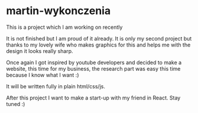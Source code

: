 # martin-wykonczenia
This is a project which I am working on recently

It is not finished but I am proud of it already. It is only my second project but thanks to my lovely wife who makes graphics for this and helps me with the design it looks really sharp.

Once again I got inspired by youtube developers and decided to make a website, this time for my business, the research part was easy this time because I know what I want :)

It will be written fully in plain html/css/js.

After this project I want to make a start-up with my friend in React. Stay tuned :)
